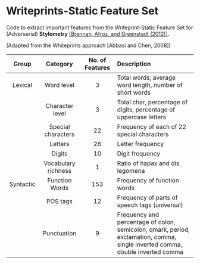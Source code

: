 # Writeprints-Static Feature Set

Code to extract important features from the Writeprint-Static Feature Set for (Adverserial) __Stylometry__
[[Brennan, Afroz, and Greenstadt (2012)]](https://www.cs.drexel.edu/~sa499/papers/adversarial_stylometry.pdf).

(Adapted from the Whiteprints approach [Abbasi and Chen, 2008])


| Group     | Category            | No. of Features | Description                                                       |
| :-------: |:-------------------:| :--------------:| :---------------------------------------------------------------- |
| Lexical   | Word level          | 3               | Total words, average word length, number of short words           |
|           | Character level     | 3               | Total char, percentage of digits, percentage of uppercase letters |
|           | Special characters  | 22              | Frequency of each of 22 special characters                        |                      
|           | Letters             | 26              | Letter frequency                                                  |
|           | Digits              | 10              | Digit frequency                                                   |
|           | Vocabulary richness | 1               | Ratio of hapax and dis legomena                                   |
| Syntactic | Function Words      | 153             | Frequency of function words                                       |
|           | POS tags            | 12              | Frequency of parts of speech tags (universal)                     |
|           | Punctuation         | 9               | Frequency and percentage of colon, semicolon, qmark, period, exclamation, comma, single inverted comma, double inverted comma |
